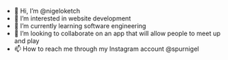 - 👋 Hi, I’m @nigeloketch
- 👀 I’m interested in website development
- 🌱 I’m currently learning software engineering
- 💞️ I’m looking to collaborate on an app that will allow people to meet up and play
- 📫 How to reach me through my Instagram account @spurnigel

<!---
nigeloketch/nigeloketch is a ✨ special ✨ repository because its `README.md` (this file) appears on your GitHub profile.
You can click the Preview link to take a look at your changes.
--->

